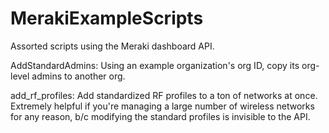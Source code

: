 # MerakiExampleScripts

Assorted scripts using the Meraki dashboard API.

AddStandardAdmins: Using an example organization's org ID, copy its org-level admins to another org.

add_rf_profiles: Add standardized RF profiles to a ton of networks at once. Extremely helpful if you're managing a large number of wireless networks for any reason, b/c modifying the standard profiles is invisible to the API.
